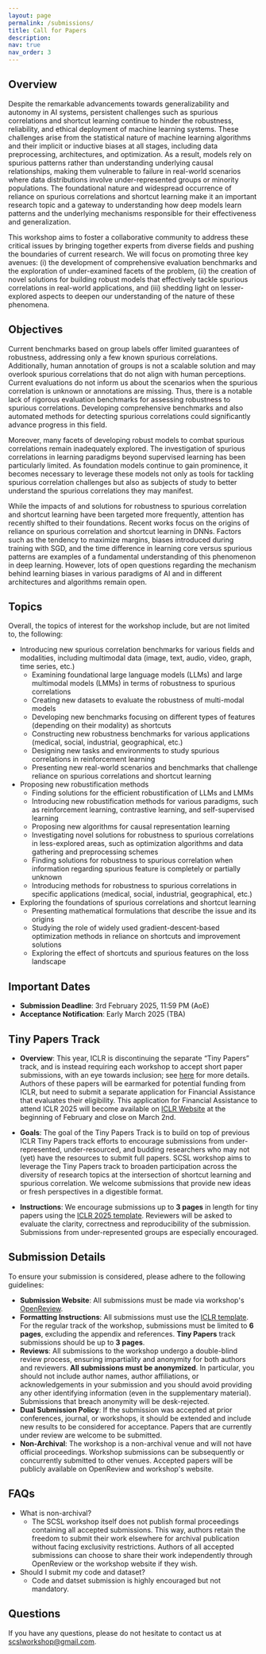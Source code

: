 ```yaml
---
layout: page
permalink: /submissions/
title: Call for Papers
description:
nav: true
nav_order: 3
---
```


## Overview

Despite the remarkable advancements towards generalizability and autonomy in AI systems, persistent challenges such as spurious correlations and shortcut learning continue to hinder the robustness, reliability, and ethical deployment of machine learning systems. These challenges arise from the statistical nature of machine learning algorithms and their implicit or inductive biases at all stages, including data preprocessing, architectures, and optimization. As a result, models rely on spurious patterns rather than understanding underlying causal relationships, making them vulnerable to failure in real-world scenarios where data distributions involve under-represented groups or minority populations. The foundational nature and widespread occurrence of reliance on spurious correlations and shortcut learning make it an important research topic and a gateway to understanding how deep models learn patterns and the underlying mechanisms responsible for their effectiveness and generalization. 

This workshop aims to foster a collaborative community to address these critical issues by bringing together experts from diverse fields and pushing the boundaries of current research. We will focus on promoting three key avenues: (i) the development of comprehensive evaluation benchmarks and the exploration of under-examined facets of the problem, (ii) the creation of novel solutions for building robust models that effectively tackle spurious correlations in real-world applications, and (iii) shedding light on lesser-explored aspects to deepen our understanding of the nature of these phenomena.

## Objectives

Current benchmarks based on group labels offer limited guarantees of robustness, addressing only a few known spurious correlations. Additionally, human annotation of groups is not a scalable solution and may overlook spurious correlations that do not align with human perceptions. Current evaluations do not inform us about the scenarios when the spurious correlation is unknown or annotations are missing. Thus, there is a notable lack of rigorous evaluation benchmarks for assessing robustness to spurious correlations.  Developing comprehensive benchmarks and also automated methods for detecting spurious correlations could significantly advance progress in this field.

Moreover, many facets of developing robust models to combat spurious correlations remain inadequately explored. The investigation of spurious correlations in learning paradigms beyond supervised learning has been particularly limited. As foundation models continue to gain prominence, it becomes necessary to leverage these models not only as tools for tackling spurious correlation challenges but also as subjects of study to better understand the spurious correlations they may manifest.

While the impacts of and solutions for robustness to spurious correlation and shortcut learning have been targeted more frequently, attention has recently shifted to their foundations. Recent works focus on the origins of reliance on spurious correlation and shortcut learning in DNNs. Factors such as the tendency to maximize margins, biases introduced during training with SGD, and the time difference in learning core versus spurious patterns are examples of a fundamental understanding of this phenomenon in deep learning. However, lots of open questions regarding the mechanism behind learning biases in various paradigms of AI and in different architectures and algorithms remain open.

## Topics
Overall, the topics of interest for the workshop include, but are not limited to, the following:

* Introducing new spurious correlation benchmarks for various fields and modalities, including multimodal data (image, text, audio, video, graph, time series, etc.)  
  * Examining foundational large language models (LLMs) and large multimodal models (LMMs) in terms of robustness to spurious correlations  
  * Creating new datasets to evaluate the robustness of multi-modal models  
  * Developing new benchmarks focusing on different types of features (depending on their modality) as shortcuts  
  * Constructing new robustness benchmarks for various applications (medical, social, industrial, geographical, etc.)  
  * Designing new tasks and environments to study spurious correlations in reinforcement learning  
  * Presenting new real-world scenarios and benchmarks that challenge reliance on spurious correlations and shortcut learning  
* Proposing new robustification methods  
  * Finding solutions for the efficient robustification of LLMs and LMMs  
  * Introducing new robustification methods for various paradigms, such as reinforcement learning, contrastive learning, and self-supervised learning  
  * Proposing new algorithms for causal representation learning  
  * Investigating novel solutions for robustness to spurious correlations in less-explored areas, such as optimization algorithms and data gathering and preprocessing schemes  
  * Finding solutions for robustness to spurious correlation when information regarding spurious feature is completely or partially unknown  
  * Introducing methods for robustness to spurious correlations in specific applications (medical, social, industrial, geographical, etc.)  
* Exploring the foundations of spurious correlations and shortcut learning  
  * Presenting mathematical formulations that describe the issue and its origins  
  * Studying the role of widely used gradient-descent-based optimization methods in reliance on shortcuts and improvement solutions  
  * Exploring the effect of shortcuts and spurious features on the loss landscape


## Important Dates

*   **Submission Deadline**: 3rd February 2025, 11:59 PM (AoE)
*   **Acceptance Notification**: Early March 2025 (TBA)

## Tiny Papers Track
* **Overview**: This year, ICLR is discontinuing the separate “Tiny Papers” track, and is instead requiring each workshop to accept short paper submissions, with an eye towards inclusion; see [here](https://iclr.cc/Conferences/2025/CallForTinyPapers) for more details. Authors of these papers will be earmarked for potential funding from ICLR, but need to submit a separate application for Financial Assistance that evaluates their eligibility. This application for Financial Assistance to attend ICLR 2025 will become available on [ICLR Website](https://iclr.cc/Conferences/2025/) at the beginning of February and close on March 2nd.

* **Goals**: The goal of the Tiny Papers Track is to build on top of previous ICLR Tiny Papers track efforts to encourage submissions from under-represented, under-resourced, and budding researchers who may not (yet) have the resources to submit full papers. SCSL workshop aims to leverage the Tiny Papers track to broaden participation across the diversity of research topics at the intersection of shortcut learning and spurious correlation. We welcome submissions that provide new ideas or fresh perspectives in a digestible format.

* **Instructions**: We encourage submissions up to **3 pages** in length for tiny papers using the [ICLR 2025 template](https://github.com/ICLR/Master-Template/raw/master/iclr2025.zip). Reviewers will be asked to evaluate the clarity, correctness and reproducibility of the submission. Submissions from under-represented groups are especially encouraged.

## Submission Details

To ensure your submission is considered, please adhere to the following guidelines:
* **Submission Website**: All submissions must be made via workshop's [OpenReview](https://openreview.net/group?id=ICLR.cc/2025/Workshop/SCSL).
* **Formatting Instructions**: All submissions must use the [ICLR template](https://github.com/ICLR/Master-Template/raw/master/iclr2025.zip). For the regular track of the workshop, submissions must be limited to **6 pages**, excluding the appendix and references. **Tiny Papers** track submissions should be up to **3 pages**.
* **Reviews**: All submissions to the workshop undergo a double-blind review process, ensuring impartiality and anonymity for both authors and reviewers. **All submissions must be anonymized**. In particular, you should not include author names, author affiliations, or acknowledgements in your submission and you should avoid providing any other identifying information (even in the supplementary material). Submissions that breach anonymity will be desk-rejected.
* **Dual Submission Policy**: If the submission was accepted at prior conferences, journal, or workshops, it should be extended and include new results to be considered for acceptance. Papers that are currently under review are welcome to be submitted.
* **Non-Archival**: The workshop is a non-archival venue and will not have official proceedings. Workshop submissions can be subsequently or concurrently submitted to other venues. Accepted papers will be publicly available on OpenReview and workshop's website.

## FAQs
* What is non-archival?
  * The SCSL workshop itself does not publish formal proceedings containing all accepted submissions. This way, authors retain the freedom to submit their work elsewhere for archival publication without facing exclusivity restrictions. Authors of all accepted submissions can choose to share their work independently through OpenReview or the workshop website if they wish.
* Should I submit my code and dataset?
  * Code and datset submission is highly encouraged but not mandatory.


## Questions

If you have any questions, please do not hesitate to contact us at [scslworkshop@gmail.com](mailto:scslworkshop@gmail.com).